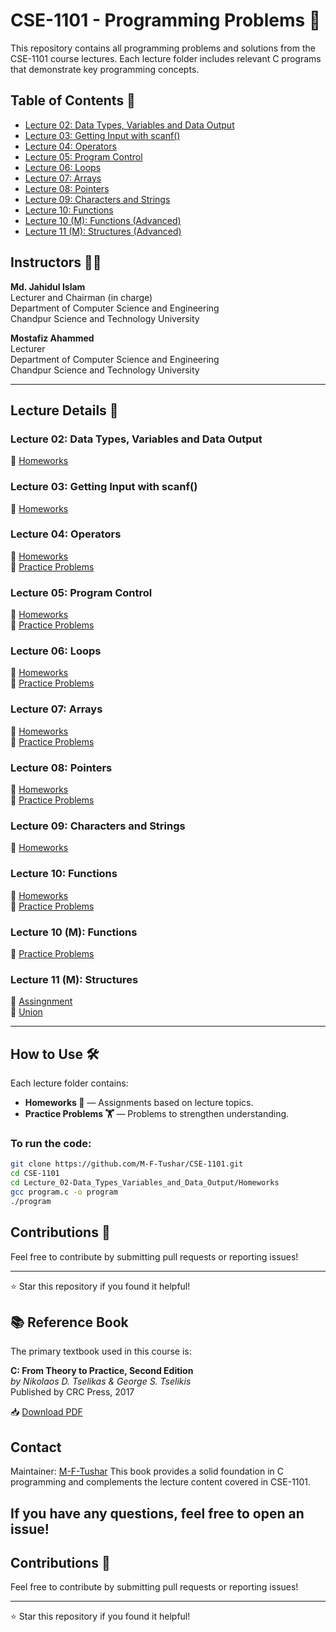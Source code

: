 # CSE-1101 - Programming Problems 📘

This repository contains all programming problems and solutions from the CSE-1101 course lectures. Each lecture folder includes relevant C programs that demonstrate key programming concepts.

## Table of Contents 📜
- [Lecture 02: Data Types, Variables and Data Output](#lecture-02-data-types-variables-and-data-output)
- [Lecture 03: Getting Input with scanf()](#lecture-03-getting-input-with-scanf)
- [Lecture 04: Operators](#lecture-04-operators)
- [Lecture 05: Program Control](#lecture-05-program-control)
- [Lecture 06: Loops](#lecture-06-loops)
- [Lecture 07: Arrays](#lecture-07-arrays)
- [Lecture 08: Pointers](#lecture-08-pointers)
- [Lecture 09: Characters and Strings](#lecture-09-characters-and-strings)
- [Lecture 10: Functions](#lecture-10-functions)
- [Lecture 10 (M): Functions (Advanced)](#lecture-10-m-functions-advanced)
- [Lecture 11 (M): Structures (Advanced)](#lecture-11-m-structures-advanced)

## Instructors 👨‍🏫

**Md. Jahidul Islam**  
Lecturer and Chairman (in charge)  
Department of Computer Science and Engineering  
Chandpur Science and Technology University

**Mostafiz Ahammed**  
Lecturer  
Department of Computer Science and Engineering  
Chandpur Science and Technology University 

---

## Lecture Details 📘

### Lecture 02: Data Types, Variables and Data Output
📂 [Homeworks](https://github.com/M-F-Tushar/CSE-1101/tree/main/Lecture_02%3A%20Data%20Types%2C%20Variables%20and%20Data%20Output/Homeworks)

### Lecture 03: Getting Input with scanf()
📂 [Homeworks](https://github.com/M-F-Tushar/CSE-1101/tree/main/Lecture_03-Getting%20Input%20with%20scanf()/Home%20works)

### Lecture 04: Operators
📂 [Homeworks](https://github.com/M-F-Tushar/CSE-1101/tree/main/Lecture_04-Operators/Home%20Works)  
📂 [Practice Problems](https://github.com/M-F-Tushar/CSE-1101/tree/main/Lecture_04-Operators/Practice%20Problems)

### Lecture 05: Program Control
📂 [Homeworks](https://github.com/M-F-Tushar/CSE-1101/tree/main/Lecture_05-Program%20Control/Home%20Works)  
📂 [Practice Problems](https://github.com/M-F-Tushar/CSE-1101/tree/main/Lecture_05-Program%20Control/Practice%20Problems)

### Lecture 06: Loops
📂 [Homeworks](https://github.com/M-F-Tushar/CSE-1101/tree/main/Lecture_06-Loops/Home%20Works)  
📂 [Practice Problems](https://github.com/M-F-Tushar/CSE-1101/tree/main/Lecture_06-Loops/Practice%20Problems)

### Lecture 07: Arrays
📂 [Homeworks](https://github.com/M-F-Tushar/CSE-1101/tree/main/Lecture_07-Arrays/Home%20Works)  
📂 [Practice Problems](https://github.com/M-F-Tushar/CSE-1101/tree/main/Lecture_07-Arrays/Practice%20Problems)

### Lecture 08: Pointers
📂 [Homeworks](https://github.com/M-F-Tushar/CSE-1101/tree/main/Lecture_08-Pointers/Home%20Works)  
📂 [Practice Problems](https://github.com/M-F-Tushar/CSE-1101/tree/main/Lecture_08-Pointers/Practice%20Problems)

### Lecture 09: Characters and Strings
📂 [Homeworks](https://github.com/M-F-Tushar/CSE-1101/tree/main/Lecture_09-Characters%20and%20Strings/Home%20Works)  

### Lecture 10: Functions
📂 [Homeworks](https://github.com/M-F-Tushar/CSE-1101/tree/main/Lecture_10-Functions/Home%20Works)  
📂 [Practice Problems](https://github.com/M-F-Tushar/CSE-1101/tree/main/Lecture_10-Functions/Practice%20Problems)

### Lecture 10 (M): Functions 
📂 [Practice Problems](https://github.com/M-F-Tushar/CSE-1101/tree/main/Lecture_10-Functions(M))

### Lecture 11 (M): Structures 
📂 [Assingnment](https://github.com/M-F-Tushar/CSE-1101/tree/main/Lecture_11-Structures(M)/Assignment)  
📂 [Union](https://github.com/M-F-Tushar/CSE-1101/tree/main/Lecture_11-Structures(M)/Union)

---

## How to Use 🛠️

Each lecture folder contains:
- **Homeworks 📑** — Assignments based on lecture topics.
- **Practice Problems 🏋️** — Problems to strengthen understanding.

### To run the code:
```bash
git clone https://github.com/M-F-Tushar/CSE-1101.git
cd CSE-1101
cd Lecture_02-Data_Types_Variables_and_Data_Output/Homeworks
gcc program.c -o program
./program
```
## Contributions 🤝
Feel free to contribute by submitting pull requests or reporting issues!

---
⭐ Star this repository if you found it helpful!

## 📚 Reference Book

The primary textbook used in this course is:

**C: From Theory to Practice, Second Edition**  
*by Nikolaos D. Tselikas & George S. Tselikis*  
Published by CRC Press, 2017

📥 [Download PDF](https://nrzr.li/d3/y/1748354312/10000/g4/libgenrs_nonfiction/libgenrs_nonfiction/2776000/b8da5dcf9ba7f1fad5213c453d095246~/EBp_lKBOM8vBwpjaXNrRzQ/C%20%3A%20From%20Theory%20to%20Practice%2C%20Second%20Edition%20--%20Tselikas%2C%20Nikolaos%20D_%3BTselikis%2C%20George%20S%20--%20Second%20edition%2C%20Boca%20Raton%2C%202017%20--%20Taylor%20%26%20Francis%2C%20CRC%20--%209780367566005%20--%20b8da5dcf9ba7f1fad5213c453d095246%20--%20Anna%E2%80%99s%20Archive.pdf)

## Contact
Maintainer: [M-F-Tushar](https://github.com/M-F-Tushar)
This book provides a solid foundation in C programming and complements the lecture content covered in CSE-1101.

If you have any questions, feel free to open an issue!
---

## Contributions 🤝
Feel free to contribute by submitting pull requests or reporting issues!

---

⭐ Star this repository if you found it helpful!
